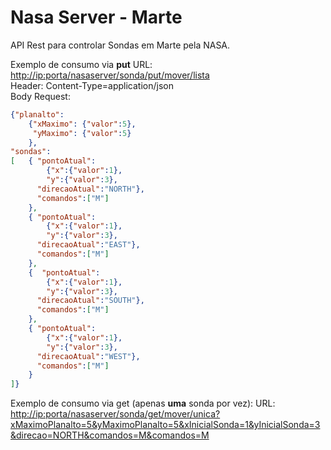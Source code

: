# Nasa Server - Marte
API Rest para controlar Sondas em Marte pela NASA.

Exemplo de consumo via <b>put</b>
URL: <a href="http://localhost:8080/nasaserver/sonda/put/mover/lista" target="_blank">http://ip:porta/nasaserver/sonda/put/mover/lista</a><br />
Header:
Content-Type=application/json<br />
Body Request:
```json
{"planalto":
	{"xMaximo": {"valor":5},
	 "yMaximo": {"valor":5}
	},
"sondas":
[ 	{ "pontoAtual": 
		{"x":{"valor":1},
		"y":{"valor":3},
	  "direcaoAtual":"NORTH"},
	  "comandos":["M"]
	},
	{ "pontoAtual":
		{"x":{"valor":1},
		"y":{"valor":3},
	  "direcaoAtual":"EAST"},
	  "comandos":["M"]
	},
	{  "pontoAtual":
		{"x":{"valor":1},
		"y":{"valor":3},
	  "direcaoAtual":"SOUTH"},
	  "comandos":["M"]
	},
	{ "pontoAtual":
		{"x":{"valor":1},
		"y":{"valor":3},
	  "direcaoAtual":"WEST"},
	  "comandos":["M"]
	}
]}
```
Exemplo de consumo via get (apenas <b>uma</b> sonda por vez):
URL:
<a href="http://localhost:8080/nasaserver/sonda/get/mover/unica?xMaximoPlanalto=5&yMaximoPlanalto=5&xInicialSonda=1&yInicialSonda=3&direcao=NORTH&comandos=M&comandos=M">http://ip:porta/nasaserver/sonda/get/mover/unica?xMaximoPlanalto=5&yMaximoPlanalto=5&xInicialSonda=1&yInicialSonda=3&direcao=NORTH&comandos=M&comandos=M</a>
